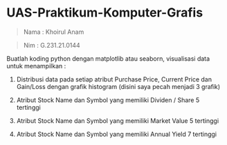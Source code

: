 # UAS-Praktikum-Komputer-Grafis

> Nama : Khoirul Anam

> Nim : G.231.21.0144

Buatlah koding python dengan matplotlib atau seaborn, visualisasi data untuk menampilkan :


1.   Distribusi data pada setiap atribut Purchase Price, Current Price dan Gain/Loss dengan grafik histogram (disini saya pecah menjadi 3 grafik)

2.   Atribut Stock Name dan Symbol yang memiliki Dividen / Share 5 tertinggi

1.   Atribut Stock Name dan Symbol yang memiliki Market Value 5 tertinggi
2.   Atribut Stock Name dan Symbol yang memiliki Annual Yield 7 tertinggi
